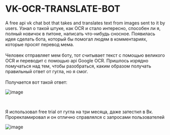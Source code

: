 # VK-OCR-TRANSLATE-BOT
A free api vk chat bot that takes and translates text from images sent to it by users.
Узнал о такой штуке, как OCR и стало интересно, способен ли я, полный новичок в питоне, написать что-нибудь сносное.
Появилась идея сделать бота, который бы помогал людям в комментариях, которые просят перевод мема.
<br/>
<br/>
Человек отправляет мем боту, тот считывает текст с помощью великого OCR и переводит с помощью api Google OCR. Пришлось изрядно помучаться над тем, чтобы разобраться, каким образом получать правильный ответ от гугла, но я смог.
<br/>
<br/>
Получается вот такой ответ:
<br/>

![image](https://user-images.githubusercontent.com/82389655/147203449-224e0818-6454-44ec-a5db-94d97dda550f.png)

<br/>

Я использовал free trial от гугла на три месяца, даже затестил в Вк. Прорекламировал и он отлично справлялся 
с запросами пользователей

![image](https://user-images.githubusercontent.com/82389655/147203412-633ffd37-43d6-42c4-aff4-d909749d42e2.png)
